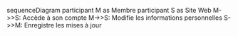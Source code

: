sequenceDiagram
participant M as Membre
participant S as Site Web
M->>S: Accède à son compte
M->>S: Modifie les informations personnelles
S->>M: Enregistre les mises à jour
